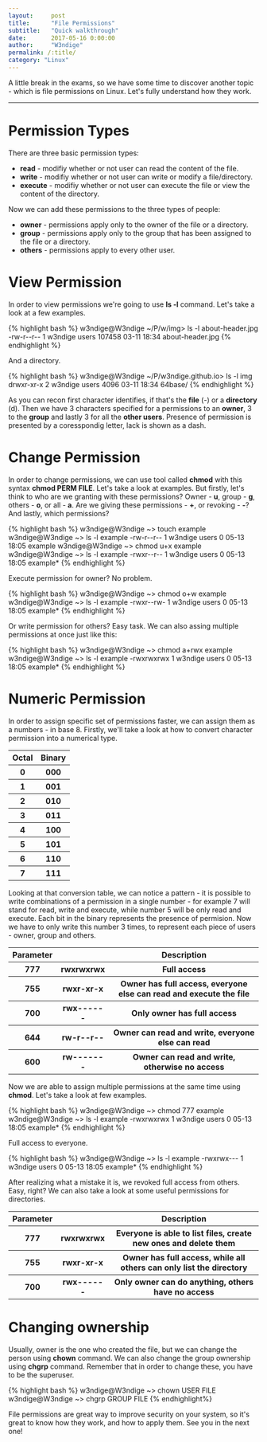 ```yaml
---
layout:     post
title:      "File Permissions"
subtitle:   "Quick walkthrough"
date:       2017-05-16 0:00:00
author:     "W3ndige"
permalink: /:title/
category: "Linux"
---
```


<p>A little break in the exams, so we have some time to discover another topic - which is file permissions on Linux. Let's fully understand how they work. </p>

<hr>

<h1 id="permission-types">Permission Types</h1>

<p>There are three basic permission types: </p>

<ul>
  <li><b>read</b> - modifiy whether or not user can read the content of the file.</li>
  <li><b>write</b> - modifiy whether or not user can write or modify a file/directory.</li>
  <li><b>execute</b> - modifiy whether or not user can execute the file or view the content of the directory.</li>
</ul>

<p>Now we can add these permissions to the three types of people: </p>

<ul>
  <li><b>owner</b> - permissions apply only to the owner of the file or a directory.</li>
  <li><b>group</b> - permissions apply only to the group that has been assigned to the file or a directory.</li>
  <li><b>others</b> - permissions apply to every other user.</li>
</ul>

<h1>View Permission</h1>

<p>In order to view permissions we're going to use <b>ls -l</b> command. Let's take a look at a few examples. </p>

{% highlight bash %}
w3ndige@W3ndige ~/P/w/img> ls -l about-header.jpg
-rw-r--r-- 1 w3ndige users 107458 03-11 18:34 about-header.jpg
{% endhighlight %}

<p>And a directory. </p>

{% highlight bash %}
w3ndige@W3ndige ~/P/w3ndige.github.io> ls -l img
drwxr-xr-x 2 w3ndige users   4096 03-11 18:34 64base/
{% endhighlight %}

<p>As you can recon first character identifies, if that's the <b>file</b> (-) or a <b>directory</b> (d). Then we have 3 characters specified for a permissions to an <b>owner</b>, 3 to the <b>group</b> and lastly 3 for all the <b>other users</b>. Presence of permission is presented by a coresspondig letter, lack is shown as a dash. </p>

<h1>Change Permission</h1>

<p>In order to change permissions, we can use tool called <b>chmod</b> with this syntax <b>chmod PERM FILE</b>. Let's take a look at examples. But firstly, let's think to who are we granting with these permissions? Owner - <b>u</b>, group - <b>g</b>, others - <b>o</b>, or all - <b>a</b>. Are we giving these permissions - <b>+</b>, or revoking - <b>-</b>? And lastly, which permissions? </p>

{% highlight bash %}
w3ndige@W3ndige ~> touch example
w3ndige@W3ndige ~> ls -l example
-rw-r--r-- 1 w3ndige users 0 05-13 18:05 example
w3ndige@W3ndige ~> chmod u+x example
w3ndige@W3ndige ~> ls -l example
-rwxr--r-- 1 w3ndige users 0 05-13 18:05 example*
{% endhighlight %}

<p>Execute permission for owner? No problem. </p>

{% highlight bash %}
w3ndige@W3ndige ~> chmod o+w example
w3ndige@W3ndige ~> ls -l example
-rwxr--rw- 1 w3ndige users 0 05-13 18:05 example*
{% endhighlight %}

<p>Or write permission for others? Easy task. We can also assing multiple permissions at once just like this: </p>

{% highlight bash %}
w3ndige@W3ndige ~> chmod a+rwx example
w3ndige@W3ndige ~> ls -l example
-rwxrwxrwx 1 w3ndige users 0 05-13 18:05 example*
{% endhighlight %}

<h1>Numeric Permission</h1>

<p>In order to assign specific set of permissions faster, we can assign them as a numbers - in base 8. Firstly, we'll take a look at how to convert character permission into a numerical type. </p>

<div class="table-responsive">
  <table class="table">
    <thead>
      <tr>
        <th>Octal</th>
        <th>Binary</th>
      </tr>
    </thead>
    <tr>
      <th>0</th>
      <th>000</th>
    </tr>
    <tr>
      <th>1</th>
      <th>001</th>
    </tr>
    <tr>
      <th>2</th>
      <th>010</th>
    </tr>
    <tr>
      <th>3</th>
      <th>011</th>
    </tr>
    <tr>
      <th>4</th>
      <th>100</th>
    </tr>
    <tr>
      <th>5</th>
      <th>101</th>
    </tr>
    <tr>
      <th>6</th>
      <th>110</th>
    </tr>
    <tr>
      <th>7</th>
      <th>111</th>
    </tr>
  </table>
</div>

<p>Looking at that conversion table, we can notice a pattern - it is possible to write combinations of a permission in a single number - for example 7 will stand for read, write and execute, while number 5 will be only read and execute. Each bit in the binary represents the presence of permision. Now we have to only write this number 3 times, to represent each piece of users - owner, group and others. </p>

<div class="table-responsive">
  <table class="table">
    <thead>
      <tr>
        <th>Parameter</th>
        <th></th>
        <th>Description</th>
      </tr>
    </thead>
    <tr>
      <th>777</th>
      <th>rwxrwxrwx</th>
      <th>Full access</th>
    </tr>
    <tr>
      <th>755</th>
      <th>rwxr-xr-x</th>
      <th>Owner has full access, everyone else can read and execute the file</th>
    </tr>
    <tr>
      <th>700</th>
      <th>rwx------</th>
      <th>Only owner has full access</th>
    </tr>
    <tr>
      <th>644</th>
      <th>rw-r--r--</th>
      <th>Owner can read and write, everyone else can read</th>
    </tr>
    <tr>
      <th>600</th>
      <th>rw-------</th>
      <th>Owner can read and write, otherwise no access</th>
    </tr>
  </table>
</div>

<p>Now we are able to assign multiple permissions at the same time using <b>chmod</b>. Let's take a look at few examples. </p>

{% highlight bash %}
w3ndige@W3ndige ~> chmod 777 example
w3ndige@W3ndige ~> ls -l example
-rwxrwxrwx 1 w3ndige users 0 05-13 18:05 example*
{% endhighlight %}

<p>Full access to everyone. </p>

{% highlight bash %}
w3ndige@W3ndige ~> ls -l example
-rwxrwx--- 1 w3ndige users 0 05-13 18:05 example*
{% endhighlight %}

<p>After realizing what a mistake it is, we revoked full access from others. Easy, right? We can also take a look at some useful permissions for directories. </p>

<div class="table-responsive">
  <table class="table">
    <thead>
      <tr>
        <th>Parameter</th>
        <th></th>
        <th>Description</th>
      </tr>
    </thead>
    <tr>
      <th>777</th>
      <th>rwxrwxrwx</th>
      <th>Everyone is able to list files, create new ones and delete them</th>
    </tr>
    <tr>
      <th>755</th>
      <th>rwxr-xr-x</th>
      <th>Owner has full access, while all others can only list the directory </th>
    </tr>
    <tr>
      <th>700</th>
      <th>rwx------</th>
      <th>Only owner can do anything, others have no access </th>
    </tr>

  </table>
</div>


<h1>Changing ownership</h1>

<p>Usually, owner is the one who created the file, but we can change the person using <b>chown</b> command. We can also change the group ownership using <b>chgrp</b> command. Remember that in order to change these, you have to be the superuser. </p>

{% highlight bash %}
w3ndige@W3ndige ~> chown USER FILE
w3ndige@W3ndige ~> chgrp GROUP FILE
{% endhighlight%}

<p>File permissions are great way to improve security on your system, so it's great to know how they work, and how to apply them. See you in the next one! </p>
